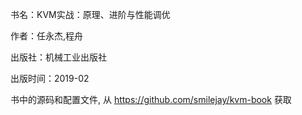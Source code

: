 书名：KVM实战：原理、进阶与性能调优

作者：任永杰,程舟

出版社：机械工业出版社

出版时间：2019-02

书中的源码和配置文件, 从 https://github.com/smilejay/kvm-book 获取
